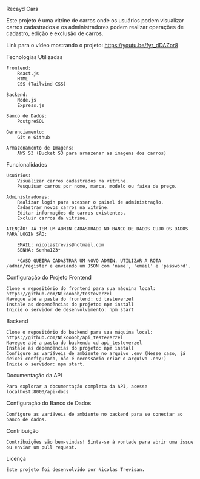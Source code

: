 Recayd Cars

Este projeto é uma vitrine de carros onde os usuários podem visualizar carros cadastrados e os administradores podem realizar operações de cadastro, edição e exclusão de carros.

Link para o vídeo mostrando o projeto: https://youtu.be/fyr_dDAZor8

Tecnologias Utilizadas

    Frontend:
        React.js
        HTML
        CSS (Tailwind CSS)

    Backend:
        Node.js
        Express.js

    Banco de Dados:
        PostgreSQL

    Gerenciamento:
        Git e Github

    Armazenamento de Imagens:
        AWS S3 (Bucket S3 para armazenar as imagens dos carros)

Funcionalidades

    Usuários:
        Visualizar carros cadastrados na vitrine.
        Pesquisar carros por nome, marca, modelo ou faixa de preço.

    Administradores:
        Realizar login para acessar o painel de administração.
        Cadastrar novos carros na vitrine.
        Editar informações de carros existentes.
        Excluir carros da vitrine.

    ATENÇÃO! JÁ TEM UM ADMIN CADASTRADO NO BANCO DE DADOS CUJO OS DADOS PARA LOGIN SÃO:

        EMAIL: nicolastrevis@hotmail.com
        SENHA: Senha123*

        *CASO QUEIRA CADASTRAR UM NOVO ADMIN, UTILIZAR A ROTA /admin/register e enviando um JSON com 'name', 'email' e 'password'.

Configuração do Projeto
Frontend

    Clone o repositório do frontend para sua máquina local: https://github.com/Nikooooh/testeverzel
    Navegue até a pasta do frontend: cd testeverzel
    Instale as dependências do projeto: npm install
    Inicie o servidor de desenvolvimento: npm start

Backend

    Clone o repositório do backend para sua máquina local: https://github.com/Nikooooh/api_testeverzel
    Navegue até a pasta do backend: cd api_testeverzel
    Instale as dependências do projeto: npm install
    Configure as variáveis de ambiente no arquivo .env (Nesse caso, já deixei configurado, não é necessário criar o arquivo .env!)
    Inicie o servidor: npm start.

Documentação da API

    Para explorar a documentação completa da API, acesse localhost:8000/api-docs

Configuração do Banco de Dados

    Configure as variáveis de ambiente no backend para se conectar ao banco de dados.

Contribuição

    Contribuições são bem-vindas! Sinta-se à vontade para abrir uma issue ou enviar um pull request.

Licença

    Este projeto foi desenvolvido por Nicolas Trevisan.

